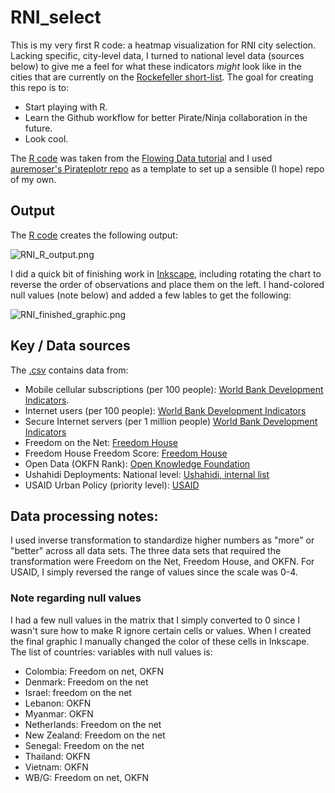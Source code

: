 RNI_select
==========
This is my very first R code: a heatmap visualization for RNI city selection. Lacking specific, city-level data, I turned to national level data (sources below) to give me a feel for what these indicators _might_ look like in the cities that are currently on the [Rockefeller short-list](100resilientcities.rockefellerfoundation.org). The goal for creating this repo is to:
* Start playing with R.
* Learn the Github workflow for better Pirate/Ninja collaboration in the future.
* Look cool.

The [R code](https://github.com/Shadrock/RNI_select/blob/master/heatmap.r) was taken from the [Flowing Data tutorial](http://flowingdata.com/2010/01/21/how-to-make-a-heatmap-a-quick-and-easy-solution/) and I used [auremoser's Pirateplotr repo](https://github.com/auremoser/pirateplotr) as a template to set up a sensible (I hope) repo of my own.

## Output
The [R code](https://github.com/Shadrock/RNI_select/blob/master/heatmap.r) creates the following output: 

![RNI_R_output.png](https://raw.githubusercontent.com/Shadrock/RNI_select/b1f8c8beb99643be5d7f7c644669fca368c9ca42/Images/RNI_R_output.png) 

I did a quick bit of finishing work in [Inkscape](http://www.inkscape.org/en/), including rotating the chart to reverse the order of observations and place them on the left. I hand-colored null values (note below) and added a few lables to get the following: 

![RNI_finished_graphic.png](https://raw.githubusercontent.com/Shadrock/RNI_select/b1f8c8beb99643be5d7f7c644669fca368c9ca42/Images/RNI_finished_graphic.png) 

## Key / Data sources
The [.csv](https://github.com/Shadrock/RNI_select/blob/master/data/RNI.csv) contains data from:
* Mobile cellular subscriptions (per 100 people): [World Bank Development Indicators](http://data.worldbank.org/indicator/IT.CEL.SETS.P2). 
* Internet users (per 100 people): [World Bank Development Indicators](http://data.worldbank.org/indicator/IT.NET.USER.P2)
* Secure Internet servers (per 1 million people) [World Bank Development Indicators](http://data.worldbank.org/indicator/IT.NET.SECR.P6) 
* Freedom on the Net: [Freedom House](http://freedomhouse.org/report/freedom-net-2013-global-scores#.UwqKBfldVEI) 
* Freedom House Freedom Score: [Freedom House](http://www.freedomhouse.org/report/freedom-world/freedom-world-2013#.Uw5RtvldVEL) 
* Open Data (OKFN Rank): [Open Knowledge Foundation](https://index.okfn.org/country) 
* Ushahidi Deployments: National level: [Ushahidi, internal list](https://docs.google.com/spreadsheet/ccc?key=0AikmHjO1VwoddEV2VGZxTHh1UE1YaGhtOG41ekhyTUE&usp=drive_web#gid=2) 
* USAID Urban Policy (priority level): [USAID](http://www.usaid.gov/sites/default/files/documents/1870/USAIDSustainableUrbanServicesPolicy.pdf) 

## Data processing notes:
I used inverse transformation to standardize higher numbers as "more" or "better" across all data sets. The three data sets that required the transformation were Freedom on the Net, Freedom House, and OKFN. For USAID, I simply reversed the range of values since the scale was 0-4.

### Note regarding null values
I had a few null values in the matrix that I simply converted to 0 since I wasn't sure how to make R ignore certain cells or values. When I created the final graphic I manually changed the color of these cells in Inkscape. The list of countries: variables with null values is:
* Colombia: Freedom on net, OKFN
* Denmark: Freedom on the net
* Israel: freedom on the net
* Lebanon: OKFN
* Myanmar: OKFN
* Netherlands: Freedom on the net
* New Zealand: Freedom on the net
* Senegal: Freedom on the net
* Thailand: OKFN
* Vietnam: OKFN
* WB/G: Freedom on net, OKFN

